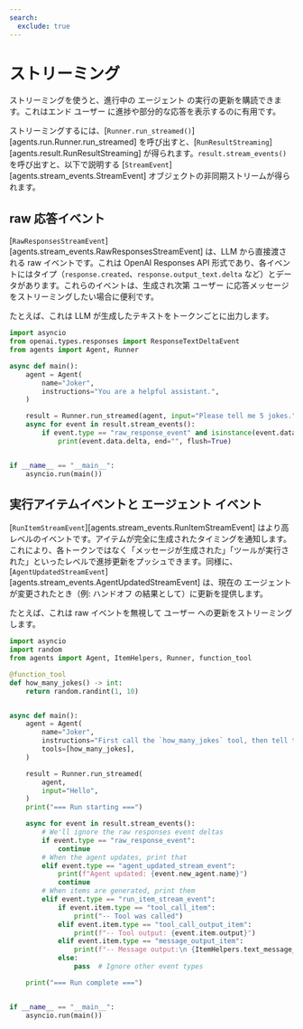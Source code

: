```yaml
---
search:
  exclude: true
---
```

# ストリーミング

ストリーミングを使うと、進行中の エージェント の実行の更新を購読できます。これはエンド ユーザー に進捗や部分的な応答を表示するのに有用です。

ストリーミングするには、[`Runner.run_streamed()`][agents.run.Runner.run_streamed] を呼び出すと、[`RunResultStreaming`][agents.result.RunResultStreaming] が得られます。`result.stream_events()` を呼び出すと、以下で説明する [`StreamEvent`][agents.stream_events.StreamEvent] オブジェクトの非同期ストリームが得られます。

## raw 応答イベント

[`RawResponsesStreamEvent`][agents.stream_events.RawResponsesStreamEvent] は、LLM から直接渡される raw イベントです。これは OpenAI Responses API 形式であり、各イベントにはタイプ（`response.created`、`response.output_text.delta` など）とデータがあります。これらのイベントは、生成され次第 ユーザー に応答メッセージをストリーミングしたい場合に便利です。

たとえば、これは LLM が生成したテキストをトークンごとに出力します。

```python
import asyncio
from openai.types.responses import ResponseTextDeltaEvent
from agents import Agent, Runner

async def main():
    agent = Agent(
        name="Joker",
        instructions="You are a helpful assistant.",
    )

    result = Runner.run_streamed(agent, input="Please tell me 5 jokes.")
    async for event in result.stream_events():
        if event.type == "raw_response_event" and isinstance(event.data, ResponseTextDeltaEvent):
            print(event.data.delta, end="", flush=True)


if __name__ == "__main__":
    asyncio.run(main())
```

## 実行アイテムイベントと エージェント イベント

[`RunItemStreamEvent`][agents.stream_events.RunItemStreamEvent] はより高レベルのイベントです。アイテムが完全に生成されたタイミングを通知します。これにより、各トークンではなく「メッセージが生成された」「ツールが実行された」といったレベルで進捗更新をプッシュできます。同様に、[`AgentUpdatedStreamEvent`][agents.stream_events.AgentUpdatedStreamEvent] は、現在の エージェント が変更されたとき（例: ハンドオフ の結果として）に更新を提供します。

たとえば、これは raw イベントを無視して ユーザー への更新をストリーミングします。

```python
import asyncio
import random
from agents import Agent, ItemHelpers, Runner, function_tool

@function_tool
def how_many_jokes() -> int:
    return random.randint(1, 10)


async def main():
    agent = Agent(
        name="Joker",
        instructions="First call the `how_many_jokes` tool, then tell that many jokes.",
        tools=[how_many_jokes],
    )

    result = Runner.run_streamed(
        agent,
        input="Hello",
    )
    print("=== Run starting ===")

    async for event in result.stream_events():
        # We'll ignore the raw responses event deltas
        if event.type == "raw_response_event":
            continue
        # When the agent updates, print that
        elif event.type == "agent_updated_stream_event":
            print(f"Agent updated: {event.new_agent.name}")
            continue
        # When items are generated, print them
        elif event.type == "run_item_stream_event":
            if event.item.type == "tool_call_item":
                print("-- Tool was called")
            elif event.item.type == "tool_call_output_item":
                print(f"-- Tool output: {event.item.output}")
            elif event.item.type == "message_output_item":
                print(f"-- Message output:\n {ItemHelpers.text_message_output(event.item)}")
            else:
                pass  # Ignore other event types

    print("=== Run complete ===")


if __name__ == "__main__":
    asyncio.run(main())
```